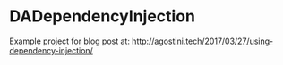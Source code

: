 # DADependencyInjection

Example project for blog post at: http://agostini.tech/2017/03/27/using-dependency-injection/
